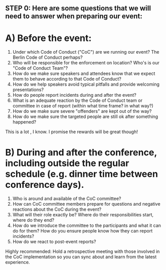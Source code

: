 ## STEP 0: Here are some questions that we will need to answer when preparing our event:


# A) Before the event:

1. Under which Code of Conduct ("CoC") are we running our event? The Berlin Code of Conduct perhaps? 
2. Who will be responsible for the enforcement on location? Who's is our "Code of Conduct Team"?
2. How do we make sure speakers and attendees know that we expect them to behave according to that Code of Conduct?
3. How do we help speakers avoid typical pitfalls and provide welcoming presentations?
4. How do people report incidents during and after the event?
5. What is an adequate reaction by the Code of Conduct team or committee in case of report (within what time frame? in what way?)
6. How do we make sure severe "offenders" are kept out of the way?
7. How do we make sure the targeted people are still ok after something happened?

This is a lot , I know. I promise the rewards will be great though!


# B) During and after the conference, including outside the regular schedule (e.g. dinner time between conference days).

1. Who is around and available of the CoC committee?
2. How can CoC committee members prepare for questions and negative reactions about the CoC during the event?
3. What will their role exactly be? Where do their responsibilities start, where do they end?
4. How do we introduce the committee to the participants and what it can do for them? How do you ensure people know how they can report incidents?
5. How do we react to post-event reports?

Highly recommended:
Hold a retrospective meeting with those involved in the CoC implementation so you can sync about and learn from the latest experience.
